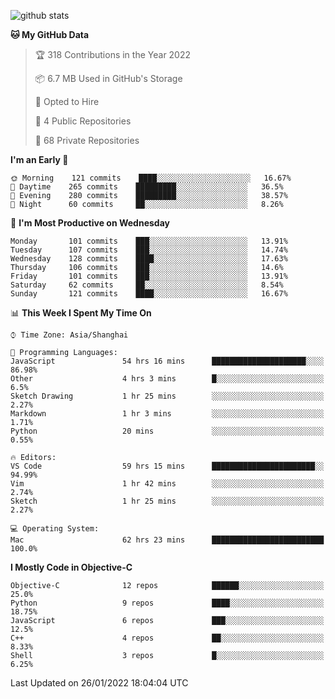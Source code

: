 
![github stats](https://github-readme-stats.vercel.app/api?username=ChesterYue&show_icons=true&count_private=true)

<!-- ![wakatime](https://github-readme-stats.vercel.app/api/wakatime?username=ChesterYue&layout=compact) -->

<!-- ![wakatime](https://github-readme-stats.vercel.app/api/top-langs/?username=ChesterYue&layout=compact) -->

<!--START_SECTION:waka-->
**🐱 My GitHub Data** 

> 🏆 318 Contributions in the Year 2022
 > 
> 📦 6.7 MB Used in GitHub's Storage 
 > 
> 💼 Opted to Hire
 > 
> 📜 4 Public Repositories 
 > 
> 🔑 68 Private Repositories  
 > 
**I'm an Early 🐤** 

```text
🌞 Morning    121 commits    ████░░░░░░░░░░░░░░░░░░░░░   16.67% 
🌆 Daytime    265 commits    █████████░░░░░░░░░░░░░░░░   36.5% 
🌃 Evening    280 commits    █████████░░░░░░░░░░░░░░░░   38.57% 
🌙 Night      60 commits     ██░░░░░░░░░░░░░░░░░░░░░░░   8.26%

```
📅 **I'm Most Productive on Wednesday** 

```text
Monday       101 commits    ███░░░░░░░░░░░░░░░░░░░░░░   13.91% 
Tuesday      107 commits    ███░░░░░░░░░░░░░░░░░░░░░░   14.74% 
Wednesday    128 commits    ████░░░░░░░░░░░░░░░░░░░░░   17.63% 
Thursday     106 commits    ███░░░░░░░░░░░░░░░░░░░░░░   14.6% 
Friday       101 commits    ███░░░░░░░░░░░░░░░░░░░░░░   13.91% 
Saturday     62 commits     ██░░░░░░░░░░░░░░░░░░░░░░░   8.54% 
Sunday       121 commits    ████░░░░░░░░░░░░░░░░░░░░░   16.67%

```


📊 **This Week I Spent My Time On** 

```text
⌚︎ Time Zone: Asia/Shanghai

💬 Programming Languages: 
JavaScript               54 hrs 16 mins      █████████████████████░░░░   86.98% 
Other                    4 hrs 3 mins        █░░░░░░░░░░░░░░░░░░░░░░░░   6.5% 
Sketch Drawing           1 hr 25 mins        ░░░░░░░░░░░░░░░░░░░░░░░░░   2.27% 
Markdown                 1 hr 3 mins         ░░░░░░░░░░░░░░░░░░░░░░░░░   1.71% 
Python                   20 mins             ░░░░░░░░░░░░░░░░░░░░░░░░░   0.55%

🔥 Editors: 
VS Code                  59 hrs 15 mins      ███████████████████████░░   94.99% 
Vim                      1 hr 42 mins        ░░░░░░░░░░░░░░░░░░░░░░░░░   2.74% 
Sketch                   1 hr 25 mins        ░░░░░░░░░░░░░░░░░░░░░░░░░   2.27%

💻 Operating System: 
Mac                      62 hrs 23 mins      █████████████████████████   100.0%

```

**I Mostly Code in Objective-C** 

```text
Objective-C              12 repos            ██████░░░░░░░░░░░░░░░░░░░   25.0% 
Python                   9 repos             ████░░░░░░░░░░░░░░░░░░░░░   18.75% 
JavaScript               6 repos             ███░░░░░░░░░░░░░░░░░░░░░░   12.5% 
C++                      4 repos             ██░░░░░░░░░░░░░░░░░░░░░░░   8.33% 
Shell                    3 repos             █░░░░░░░░░░░░░░░░░░░░░░░░   6.25%

```



 Last Updated on 26/01/2022 18:04:04 UTC
<!--END_SECTION:waka-->